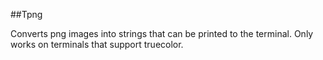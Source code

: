 ##Tpng

Converts png images into strings that can be printed to the terminal. Only works on terminals that support truecolor.
